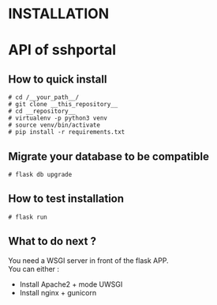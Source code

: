 # INSTALLATION

# API of sshportal

## How to quick install

```commandline
# cd /__your_path__/
# git clone __this_repository__
# cd __repository__
# virtualenv -p python3 venv
# source venv/bin/activate
# pip install -r requirements.txt
```

## Migrate your database to be compatible

```commandline
# flask db upgrade
```

## How to test installation

```commandline
# flask run
```

## What to do next ?

You need a WSGI server in front of the flask APP.\
You can either :

* Install Apache2 + mode UWSGI
* Install nginx + gunicorn


